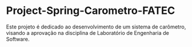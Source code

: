 # Project-Spring-Carometro-FATEC
 Este projeto é dedicado ao desenvolvimento de um sistema de carômetro, visando a aprovação na disciplina de Laboratório de Engenharia de Software.
